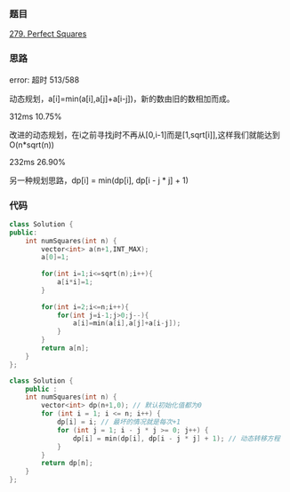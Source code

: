 ### 题目
[279. Perfect Squares](https://leetcode-cn.com/problems/perfect-squares/submissions/)
### 思路
error: 超时 513/588

动态规划，a[i]=min(a[i],a[j]+a[i-j])，新的数由旧的数相加而成。

312ms 10.75%

改进的动态规划，在i之前寻找j时不再从[0,i-1]而是[1,sqrt[i]],这样我们就能达到O(n*sqrt(n))

232ms 26.90%

另一种规划思路，dp[i] = min(dp[i], dp[i - j * j] + 1)
### 代码
```c++
class Solution {
public:
    int numSquares(int n) {
        vector<int> a(n+1,INT_MAX);
        a[0]=1;
        
        for(int i=1;i<=sqrt(n);i++){
            a[i*i]=1;
        }
        
        for(int i=2;i<=n;i++){
            for(int j=i-1;j>0;j--){
                a[i]=min(a[i],a[j]+a[i-j]);
            }
        }
        return a[n];
    }
};
```

```c++
class Solution {
    public :
    int numSquares(int n) {
        vector<int> dp(n+1,0); // 默认初始化值都为0
        for (int i = 1; i <= n; i++) {
            dp[i] = i; // 最坏的情况就是每次+1
            for (int j = 1; i - j * j >= 0; j++) { 
                dp[i] = min(dp[i], dp[i - j * j] + 1); // 动态转移方程
            }
        }
        return dp[n];
    }
};

```
